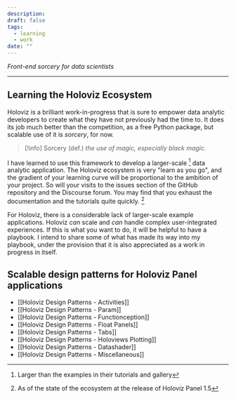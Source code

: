 ```yaml
---
description: 
draft: false
tags:
  - learning
  - work
date: ""
---
```

*Front-end sorcery for data scientists*

---
## Learning the Holoviz Ecosystem
Holoviz is a brilliant work-in-progress that is sure to empower data analytic developers to create what they have not previously had the time to. It does its job much better than the competition, as a free Python package, but scalable use of it is *sorcery*, for now. 

> [!info] Sorcery (def.)
> *the use of magic, especially black magic.*

I have learned to use this framework to develop a larger-scale [^1] data analytic application. The Holoviz ecosystem is very "learn as you go", and the gradient of your learning curve will be proportional to the ambition of your project. So will your visits to the issues section of the GitHub repository and the Discourse forum. You may find that you exhaust the documentation and the tutorials quite quickly. 
[^2]

For Holoviz, there is a considerable lack of larger-scale example applications. Holoviz *can* scale and *can* handle complex user-integrated experiences. If this is what you want to do, it will be helpful to have a playbook. I intend to share some of what has made its way into my playbook, under the provision that it is also appreciated as a work in progress in itself. 

[^1]: Larger than the examples in their tutorials and gallery
[^2]: As of the state of the ecosystem at the release of Holoviz Panel 1.5

## Scalable design patterns for Holoviz Panel applications
- [[Holoviz Design Patterns - Activities]]
- [[Holoviz Design Patterns - Param]]
- [[Holoviz Design Patterns - Functionception]]
- [[Holoviz Design Patterns - Float Panels]]
- [[Holoviz Design Patterns - Tabs]]
- [[Holoviz Design Patterns - Holoviews Plotting]]
- [[Holoviz Design Patterns - Datashader]]
- [[Holoviz Design Patterns - Miscellaneous]]

